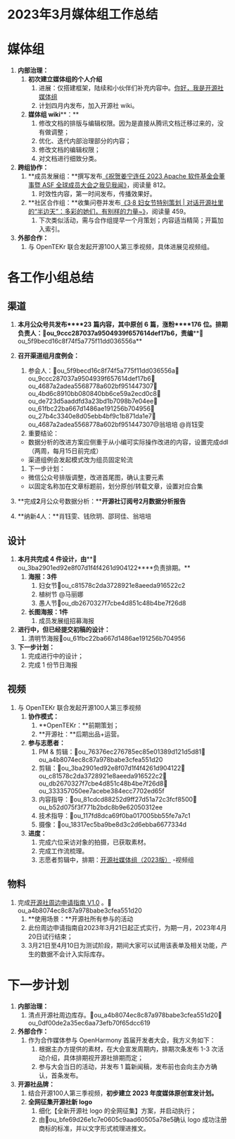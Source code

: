 # 2023年3月媒体组工作总结

# 媒体组

1.  **内部治理：**
    1.  **初次建立媒体组的个人介绍**
        1.  进展：仅搭建框架，陆续和小伙伴们补充内容中。[你好，我是开源社媒体组][1]
        2.  计划四月内发布，加入开源社 wiki。
    2.  **媒体组 wiki****：**
        1.  修改文档的排版与编辑权限。因为是直接从腾讯文档迁移过来的，没有做调整；
        2.  优化、迭代内部治理部分的内容；
        3.  修改文档的编辑权限；
        4.  对文档进行细致分类。
2.  **跨组协作：**
    1.  **成员发展组：**撰写发布[《祝贺姜宁连任 2023 Apache 软件基金会董事暨 ASF 全球成员大会之我见我闻》][2]，阅读量 812。
        1.  时效性内容，第一时间发布，传播效果好。
    2.  **社区合作组：**收集问卷并发布[《3·8 妇女节特别策划 | 对话开源社里的“半边天”：多彩的她们，有别样的力量~》][3]，阅读量 459。
        1.  下次类似活动，需与合作组提早一个月策划；内容适当精简；开篇加入索引。
3.  **外部合作：**
    1.  与 OpenTEKr 联合发起开源100人第三季视频，具体进展见视频组。

# 各工作小组总结

## 渠道

1.  **本月公众号共发布****23** **篇内容，其中原创** **6** **篇，涨粉****176** **位。排期负责人：****👤ou_9ccc287037a9504939f657614def17b6****，责编****👤ou_5f9becd16c8f74f5a775f11dd036556a**
2.  **召开渠道组月度例会：**
    
    1.  参会人：👤ou_5f9becd16c8f74f5a775f11dd036556a👤ou_9ccc287037a9504939f657614def17b6👤ou_4687a2adea5568778a602bf951447307👤ou_4bd6c8910bb080840bb6ce59a2ecd0c8👤ou_de723d5aaddfd3a23bd1b7098b7e04ee👤ou_61fbc22ba667d1486ae191256b704956👤ou_27b4c3340e8d05ebb4bf9c1b871da1e7👤ou_4687a2adea5568778a602bf951447307@翁培培 @肖钰雯
    2.  重要结论：
    
    - 数据分析的改进方案应侧重于从小编可实际操作改进的内容，设置完成ddl（两周，每月15日前完成）
    - 渠道组例会发起模式改为组员固定轮流
    
    1.  下一步计划：
    
    - 微信公众号排版调整，改进首尾图，确认主要元素
    - 以固定名称加在文章标题前，划分原创/转载文章，设置对应合集
3.  **完成****2****月公众号数据分析：****开源社订阅号2月数据分析报告**
4.  **纳新4人：**肖钰雯、钱欣玥、邵珂佳、翁培培

## 设计

1.  **本月共完成 4 件设计，由****👤ou_3ba2901ed92e8f07d1f4f4261d904122****负责排期。**
    1.  **海报：3件**
        1.  妇女节👤ou_c81578c2da3728921e8aeeda916522c2
        2.  植树节 @马丽娜
        3.  愚人节👤ou_db2670327f7cbe4d851c48b4be7f26d8
    2.  **长图海报：1件**
        1.  成员发展组招募海报
2.  **进行中，但已经提交初稿的设计：**
    1.  清明节海报👤ou_61fbc22ba667d1486ae191256b704956
3.  **下一步计划：**
    1.  完成进行中的设计；
    2.  完成 1 份节日海报

## 视频

1.  与 OpenTEKr 联合发起开源100人第三季视频
    1.  **协作模式：**
        1.  **OpenTEKr：**前期策划；
        2.  **开源社：**后期出品+运营。
    2.  **参与志愿者：**
        1.  PM & 剪辑：👤ou_76376ec276785ec85e01389d121d5d81👤ou_a4b8074ec8c87a978babe3cfea551d20
        2.  剪辑：👤ou_3ba2901ed92e8f07d1f4f4261d904122👤ou_c81578c2da3728921e8aeeda916522c2👤ou_db2670327f7cbe4d851c48b4be7f26d8👤ou_333357050ee7acebe384ecc7702ed65f
        3.  内容指导：👤ou_81cdcd88252d9ff27d51a72c3fcf8500👤ou_b52d075f3f771b2bdc8b9e62050312ee
        4.  技术指导：👤ou_117fd8dca69f0ba017005bb55fe7a7c1
        5.  摄像：👤ou_18317ec5ba9be8d3c2d6ebba6677334d
    3.  **进度：**
        1.  完成六位采访对象的拍摄，已获取素材。
        2.  完成工作流梳理。
        3.  志愿者剪辑中，排期：[开源社媒体组（2023版）][4] -视频组

## 物料

1.  完成[开源社周边申请指南 V1.0][5] 。👤ou_a4b8074ec8c87a978babe3cfea551d20
    1.  **使用场景：**开源社所有参与的活动
    2.  此份周边申请指南自2023年3月21日起正式实行，为期一月，2023年4月20日试行结束；
    3.  3月21日至4月10日为测试阶段，期间大家可以试用该表单及相关功能，产生的数据不会计入实际库存。

# 下一步计划

1.  **内部治理：**
    1.  清点开源社周边库存。👤ou_a4b8074ec8c87a978babe3cfea551d20👤ou_0df00de2a35ec6aa73efb70f65dcc619
2.  **外部合作：**
    1.  作为合作媒体参与 OpenHarmony 首届开发者大会，我方义务如下：
        1.  根据主办方提供的素材，在大会宣发周期内，排期次条发布 1-3 次活动介绍，具体排期视开源社排期而定；
        2.  参与大会当日的活动，并发布 1 篇新闻稿，发布前也会向主办方确认，首条发布。
3.  **开源社品牌：**
    1.  结合开源100人第三季视频，**初步建立 2023 年度媒体原创宣发计划。**
    2.  **全网征集开源社新 logo**
        1.  细化【全新开源社 logo 的全网征集】方案，并启动执行；
        2.  由👤ou_bfe69d26e1c7e0605c9aad60505a78e5确认 logo 成功注册商标的标准，并以文字形式梳理进推文。

[1]: https://kaiyuanshe.feishu.cn/docx/YN3RdWUGioyhlGxmebYcauGun0z
[2]: https%3A%2F%2Fmp.weixin.qq.com%2Fs%2FI9Xn2Zn6eFmvy24x8Mj6dQ
[3]: https%3A%2F%2Fmp.weixin.qq.com%2Fs%2FQXAI4SsWeFD6JtnHg27SdA
[4]: https://kaiyuanshe.feishu.cn/wiki/wikcnLFiWQZV5qQA2oEvhYOyEXb
[5]: https://kaiyuanshe.feishu.cn/docx/XnSbdi7okoOcYAxiSmVcpbMfnYe